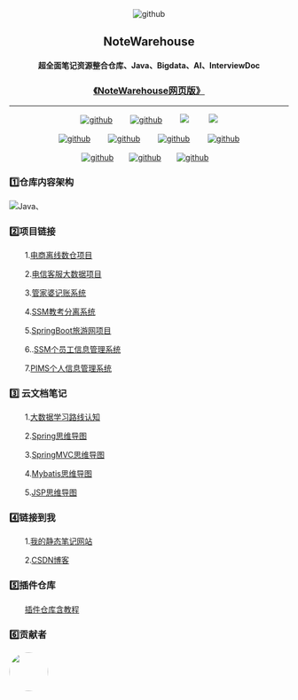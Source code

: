 <div align='center' style="hight:80px; wight:80px;">
<img src="https://pic-1313413291.cos.ap-nanjing.myqcloud.com/image-20230415033228095.png" alt="github">
</div>
<h2 align="center">NoteWarehouse</h2>
<h4 align="center">超全面笔记资源整合仓库、Java、Bigdata、AI、InterviewDoc</h4>

<h3 align="center"><a href="http://117.33.150.3:85/www/#/">《NoteWarehouse网页版》</a></h3>



<div><HR style="border:3 dotted #ff0033" width="100%" SIZE=3></div>

<div align='center'>
<a href="https://gitee.com/fanggaolei/learning-notes-warehouse/repository/archive/master.zip"><img src="https://img.shields.io/badge/下载-download-yellowgreen" alt="github"></a>&emsp;&emsp;
<a href="https://gitee.com/fanggaolei"><img src="https://img.shields.io/badge/%E4%BD%9C%E8%80%85-Fang%20GL-brightgreen" alt="github"></a>&emsp;&emsp;
<a href="https://gitee.com/fanggaolei/learning-notes-warehouse/stargazers"><img src="https://gitee.com/fanggaolei/learning-notes-warehouse/badge/star.svg?theme=dark"></a>
&emsp;&emsp;
<a href="https://gitee.com/y_project/RuoYi-Vue/blob/master/LICENSE"><img src="https://img.shields.io/github/license/mashape/apistatus.svg"></a>
</div>






<br/>

<div align='center'>
<a href="https://gitee.com/fanggaolei/learning-notes-warehouse/tree/master/01_Java_Node/version-2"><img src="https://img.shields.io/badge/Java-java__node-yellow" alt="github"></a>&emsp;&emsp;
<a href="https://gitee.com/fanggaolei/learning-notes-warehouse/tree/master/02_JavaWeb_Node"><img src="https://img.shields.io/badge/Java-java__web-blue" alt="github"></a>&emsp;&emsp;
<a href="https://gitee.com/fanggaolei/learning-notes-warehouse/tree/master/03_Java_Framework"><img src="https://img.shields.io/badge/Java-Java__Framework-success" alt="github"></a>&emsp;&emsp;
<a href="https://gitee.com/fanggaolei/learning-notes-warehouse/tree/master/04_SQL_Node"><img src="https://img.shields.io/badge/%F0%9F%92%8E-SQL-inactive" alt="github"></a>
</div>





<br/>

<div align='center'><a href="https://gitee.com/fanggaolei/learning-notes-warehouse/tree/master/05_BigData"><img src="https://img.shields.io/badge/%E5%A4%A7%E6%95%B0%E6%8D%AE-bigdata-brightgreen" alt="github"></a>&emsp;&emsp;<a href="https://gitee.com/fanggaolei/learning-notes-warehouse/tree/master/06_AI_Node"><img src="https://img.shields.io/badge/%E4%BA%BA%E5%B7%A5%E6%99%BA%E8%83%BD-AI-orange" alt="github"></a>&emsp;&emsp;<a href="https://gitee.com/fanggaolei/learning-notes-warehouse/tree/master/07_Books"><img src="https://img.shields.io/badge/%E9%9D%A2%E8%AF%95%E6%96%87%E6%A1%A3-Interviewdoc-yellowgreen" alt="github"></a> </div>



### 1️⃣仓库内容架构

![Java、](https://pic-1313413291.cos.ap-nanjing.myqcloud.com/Java%E3%80%81.svg)

### 2️⃣项目链接

&emsp;&emsp;1.[电商离线数仓项目](https://gitee.com/fanggaolei/Data-Warehouse)

&emsp;&emsp;2.[电信客服大数据项目](https://gitee.com/fanggaolei/ct-fang-project)

  3.[管家婆记账系统](https://gitee.com/fanggaolei/housekeeper-bookkeeping-system)

&emsp;&emsp;4.[SSM教考分离系统](https://gitee.com/fanggaolei/OnlineExamSSM)

  5.[SpringBoot旅游网项目](https://gitee.com/fanggaolei/tourism-website)

&emsp;&emsp;6..[SSM个员工信息管理系统](https://gitee.com/fanggaolei/SSM)

&emsp;&emsp;7.[PIMS个人信息管理系统](https://gitee.com/fanggaolei/pims_code)

### 3️⃣ 云文档笔记

&emsp;&emsp;1.[大数据学习路线认知](https://kdocs.cn/l/cf418WcENzMl)

&emsp;&emsp;2.[Spring思维导图](https://kdocs.cn/l/cd7cDe2cvTVc)

&emsp;&emsp;3.[SpringMVC思维导图](https://kdocs.cn/l/ckXku84jBTsS)

&emsp;&emsp;4.[Mybatis思维导图](https://kdocs.cn/l/csqBb95MNXFD)

&emsp;&emsp;5.[JSP思维导图](https://kdocs.cn/l/cncMMlq3Z6rA)

### 4️⃣链接到我

  1.[我的静态笔记网站]( https://fanggaolei.gitee.io/personal-blog/#/)

  2.[CSDN博客](https://blog.csdn.net/m0_58022371?type=blog)

### 5️⃣插件仓库

  [插件仓库含教程](https://gitee.com/fanggaolei/plug-in-warehouse)

### 6️⃣贡献者

<a href="https://gitee.com/fanggaolei" target="_blank">
<img width="70px" style="border-radius:100px" src="https://pic-1313413291.cos.ap-nanjing.myqcloud.com/e8438bbef1ae6b0b17e41437e143297.jpg"/>
</a>



